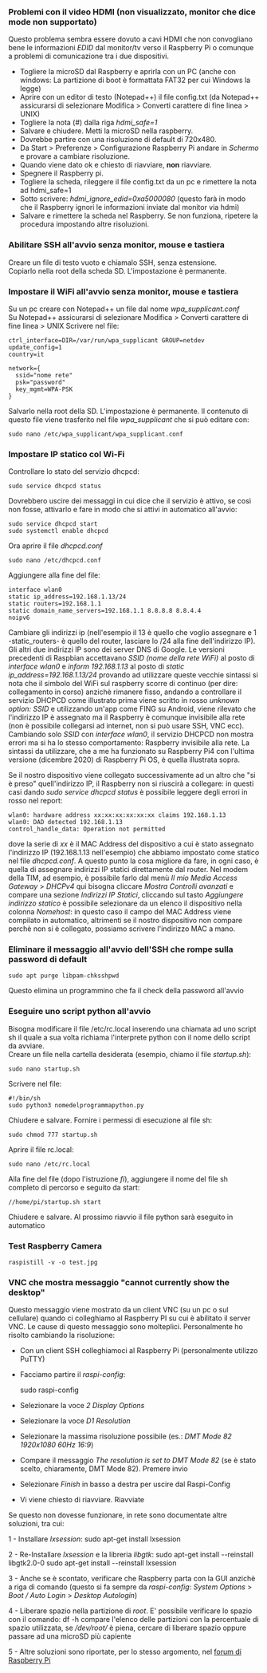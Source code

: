 ### Problemi con il video HDMI (non visualizzato, monitor che dice mode non supportato)

Questo problema sembra essere dovuto a cavi HDMI che non convogliano bene le informazioni _EDID_ dal monitor/tv verso il Raspberry Pi o comunque a problemi di comunicazione tra i due dispositivi.  

- Togliere la microSD dal Raspberry e aprirla con un PC (anche con windows: La partizione di boot è formattata FAT32 per cui Windows la legge)
- Aprire con un editor di testo (Notepad++) il file config.txt (da Notepad++ assicurarsi di selezionare Modifica > Converti carattere di fine linea > UNIX)
- Togliere la nota (#) dalla riga _hdmi_safe=1_  
- Salvare e chiudere. Metti la microSD nella raspberry.  
- Dovrebbe partire con una risoluzione di default di 720x480.  
- Da Start > Preferenze > Configurazione Raspberry Pi andare in _Schermo_ e provare a cambiare risoluzione.  
- Quando viene dato ok e chiesto di riavviare, __non__ riavviare.  
- Spegnere il Raspberry pi.  
- Togliere la scheda, rileggere il file config.txt da un pc e rimettere la nota ad hdmi_safe=1
- Sotto scrivere:  _hdmi_ignore_edid=0xa5000080_ (questo farà in modo che il Raspberry ignori le informazioni inviate dal monitor via hdmi)
- Salvare e rimettere la scheda nel Raspberry.
Se non funziona, ripetere la procedura impostando altre risoluzioni. 

### Abilitare SSH all'avvio senza monitor, mouse e tastiera

Creare un file di testo vuoto e chiamalo SSH, senza estensione.  
Copiarlo nella root della scheda SD. L'impostazione è permanente.

### Impostare il WiFi all'avvio senza monitor, mouse e tastiera

Su un pc creare con Notepad++ un file dal nome _wpa_supplicant.conf_  
Su Notepad++ assicurarsi di selezionare Modifica > Converti carattere di fine linea > UNIX
Scrivere nel file:

    ctrl_interface=DIR=/var/run/wpa_supplicant GROUP=netdev
    update_config=1
    country=it

    network={
      ssid="nome rete"
      psk="password"
      key_mgmt=WPA-PSK
    }
    
Salvarlo nella root della SD. L'impostazione è permanente.
Il contenuto di questo file viene trasferito nel file _wpa_supplicant_ che si può editare con:

    sudo nano /etc/wpa_supplicant/wpa_supplicant.conf

### Impostare IP statico col Wi-Fi

Controllare lo stato del servizio dhcpcd:

    sudo service dhcpcd status
    
Dovrebbero uscire dei messaggi in cui dice che il servizio è attivo, se così non fosse, attivarlo e fare in modo che si attivi in automatico all'avvio:

    sudo service dhcpcd start
    sudo systemctl enable dhcpcd
    
Ora aprire il file _dhcpcd.conf_

    sudo nano /etc/dhcpcd.conf
    
Aggiungere alla fine del file:

    interface wlan0
    static ip_address=192.168.1.13/24
    static routers=192.168.1.1
    static domain_name_servers=192.168.1.1 8.8.8.8 8.8.4.4
    noipv6
    
Cambiare gli indirizzi ip (nell'esempio il 13 è quello che voglio assegnare e 1 -static_routers- è quello del router, lasciare lo /24 alla fine dell'indirizzo IP).  
Gli altri due indirizzi IP sono dei server DNS di Google. Le versioni precedenti di Raspbian accettavano _SSID (nome della rete WiFi)_ al posto di _interface wlan0_ e _inform 192.168.1.13_ al posto di _static ip_address=192.168.1.13/24_ provando ad utilizzare queste vecchie sintassi si nota che il simbolo del WiFi sul raspberry scorre di continuo (per dire: collegamento in corso) anzichè rimanere fisso, andando a controllare il servizio DHCPCD come illustrato prima viene scritto in rosso _unknown option: SSID_ e utilizzando un'app come FING su Android, viene rilevato che l'indirizzo IP è assegnato ma il Raspberry è comunque invisibile alla rete (non è possibile collegarsi ad internet, non si può usare SSH, VNC ecc). Cambiando solo _SSID_ con _interface wlan0_, il servizio DHCPCD non mostra errori ma si ha lo stesso comportamento: Raspberry invisibile alla rete. La sintassi da utilizzare, che a me ha funzionato su Raspberry Pi4 con l'ultima versione (dicembre 2020) di Raspberry Pi OS, è quella illustrata sopra.

Se il nostro dispositivo viene collegato successivamente ad un altro che "si è preso" quell'indirizzo IP, il Raspberry non si riuscirà a collegare: in questi casi dando _sudo service dhcpcd status_ è possibile leggere degli errori in rosso nel report:  

    wlan0: hardware address xx:xx:xx:xx:xx:xx claims 192.168.1.13
    wlan0: DAD detected 192.168.1.13
    control_handle_data: Operation not permitted
    
 dove la serie di _xx_ è il MAC Address del dispositivo a cui è stato assegnato l'indirizzo IP (192.168.1.13 nell'esempio) che abbiamo impostato come statico nel file _dhcpcd.conf_. A questo punto la cosa migliore da fare, in ogni caso, è quella di assegnare indirizzi IP statici direttamente dal router.
 Nel modem della TIM, ad esempio, è possibile farlo dal menù _Il mio Media Access Gateway_ > _DHCPv4_ qui bisogna cliccare _Mostra Controlli avanzati_ e compare una sezione _Indirizzi IP Statici_, cliccando sul tasto _Aggiungere indirizzo statico_ è possibile selezionare da un elenco il dispositivo nella colonna _Nomehost_: in questo caso il campo del MAC Address viene compilato in automatico, altrimenti se il nostro dispositivo non compare perchè non si è collegato, possiamo scrivere l'indirizzo MAC a mano.

### Eliminare il messaggio all'avvio dell'SSH che rompe sulla password di default

    sudo apt purge libpam-chksshpwd
    
Questo elimina un programmino che fa il check della password all'avvio

### Eseguire uno script python all'avvio

Bisogna modificare il file /etc/rc.local inserendo una chiamata ad uno script sh il quale a sua volta richiama l'interprete python con il nome dello script da avviare.  
Creare un file nella cartella desiderata (esempio, chiamo il file _startup.sh_):

    sudo nano startup.sh

Scrivere nel file:

    #!/bin/sh
    sudo python3 nomedelprogrammapython.py

Chiudere e salvare. Fornire i permessi di esecuzione al file sh:

    sudo chmod 777 startup.sh

Aprire il file rc.local:

    sudo nano /etc/rc.local
    
Alla fine del file (dopo l'istruzione _fi_), aggiungere il nome del file sh completo di percorso e seguito da start:

    //home/pi/startup.sh start
    
Chiudere e salvare. Al prossimo riavvio il file python sarà eseguito in automatico

### Test Raspberry Camera

    raspistill -v -o test.jpg
    
### VNC che mostra messaggio "cannot currently show the desktop"

Questo messaggio viene mostrato da un client VNC (su un pc o sul cellulare) quando ci colleghiamo al Raspberry PI su cui è abilitato il server VNC. Le cause di questo messaggio sono molteplici. Personalmente ho risolto cambiando la risoluzione:

- Con un client SSH colleghiamoci al Raspberry Pi (personalmente utilizzo PuTTY)
- Facciamo partire il _raspi-config_:
 
     sudo raspi-config
 
 - Selezionare la voce _2 Display Options_
 - Selezionare la voce _D1 Resolution_
 - Selezionare la massima risoluzione possibile (es.: _DMT Mode 82 1920x1080 60Hz 16:9_)
 - Compare il messaggio _The resolution is set to DMT Mode 82_ (se è stato scelto, chiaramente, DMT Mode 82). Premere invio
 - Selezionare _Finish_ in basso a destra per uscire dal Raspi-Config
 - Vi viene chiesto di riavviare. Riavviate
 
Se questo non dovesse funzionare, in rete sono documentate altre soluzioni, tra cui:
 
1 - Installare _lxsession_:
    sudo apt-get install lxsession
     
2 - Re-Installare _lxsession_ e la libreria _libgtk_:
   sudo apt-get install --reinstall libgtk2.0-0
   sudo apt-get install --reinstall lxsession
    
3 - Anche se è scontato, verificare che Raspberry parta con la GUI anzichè a riga di comando (questo si fa sempre da _raspi-config_: _System Options_ > _Boot / Auto Login_ > _Desktop Autologin_)

4 - Liberare spazio nella partizione di _root_. E' possibile verificare lo spazio con il comando:
    df -h
compare l'elenco delle partizioni con la percentuale di spazio utilizzata, se _/dev/root/_ è piena, cercare di liberare spazio oppure passare ad una microSD più capiente

5 - Altre soluzioni sono riportate, per lo stesso argomento, nel [forum di Raspberry Pi](https://www.raspberrypi.org/forums/viewtopic.php?t=216737)

 
 
 
 

